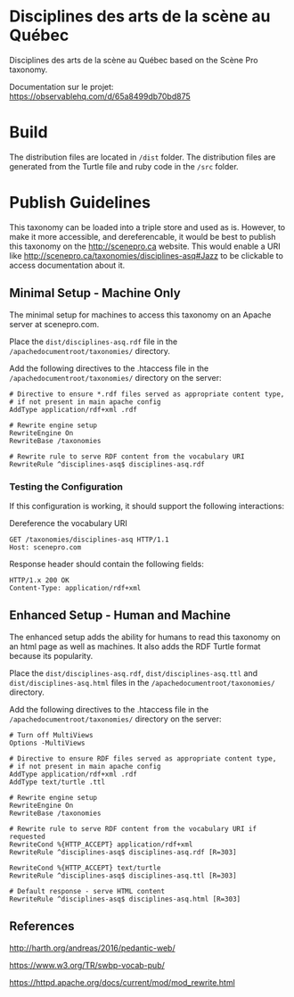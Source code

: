 # Disciplines des arts de la scène au Québec
Disciplines des arts de la scène au Québec based on the Scène Pro taxonomy.

Documentation sur le projet:
https://observablehq.com/d/65a8499db70bd875


# Build
The distribution files are located in `/dist` folder. The distribution files are generated from the Turtle file and ruby code in the `/src` folder.

# Publish Guidelines
This taxonomy can be loaded into a triple store and used as is. However, to make it more accessible, and dereferencable, it would be best to publish this taxonomy on the http://scenepro.ca website. This would enable a URI like http://scenepro.ca/taxonomies/disciplines-asq#Jazz to be clickable to access documentation about it.


## Minimal Setup - Machine Only

The minimal setup for machines to access this taxonomy on an Apache server at scenepro.com.

Place the `dist/disciplines-asq.rdf` file in the `/apachedocumentroot/taxonomies/` directory.

Add the following directives to the .htaccess file in the `/apachedocumentroot/taxonomies/` directory on the server:

```
# Directive to ensure *.rdf files served as appropriate content type,
# if not present in main apache config
AddType application/rdf+xml .rdf

# Rewrite engine setup
RewriteEngine On
RewriteBase /taxonomies

# Rewrite rule to serve RDF content from the vocabulary URI
RewriteRule ^disciplines-asq$ disciplines-asq.rdf
```

### Testing the Configuration

If this configuration is working, it should support the following interactions:

Dereference the vocabulary URI

```
GET /taxonomies/disciplines-asq HTTP/1.1
Host: scenepro.com
```
Response header should contain the following fields:
```
HTTP/1.x 200 OK
Content-Type: application/rdf+xml
```

## Enhanced Setup - Human and Machine

The enhanced setup adds the ability for humans to read this taxonomy on an html page as well as machines. It also adds the RDF Turtle format because its popularity.

Place the `dist/disciplines-asq.rdf`, `dist/disciplines-asq.ttl` and `dist/disciplines-asq.html` files in the `/apachedocumentroot/taxonomies/` directory.

Add the following directives to the .htaccess file in the `/apachedocumentroot/taxonomies/` directory on the server:

```
# Turn off MultiViews
Options -MultiViews

# Directive to ensure RDF files served as appropriate content type,
# if not present in main apache config
AddType application/rdf+xml .rdf
AddType text/turtle .ttl

# Rewrite engine setup
RewriteEngine On
RewriteBase /taxonomies

# Rewrite rule to serve RDF content from the vocabulary URI if requested
RewriteCond %{HTTP_ACCEPT} application/rdf+xml
RewriteRule ^disciplines-asq$ disciplines-asq.rdf [R=303]

RewriteCond %{HTTP_ACCEPT} text/turtle
RewriteRule ^disciplines-asq$ disciplines-asq.ttl [R=303]

# Default response - serve HTML content
RewriteRule ^disciplines-asq$ disciplines-asq.html [R=303]
```


## References

http://harth.org/andreas/2016/pedantic-web/

https://www.w3.org/TR/swbp-vocab-pub/

https://httpd.apache.org/docs/current/mod/mod_rewrite.html
